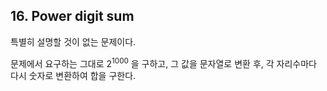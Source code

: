## 16. Power digit sum

특별히 설명할 것이 없는 문제이다.

문제에서 요구하는 그대로 2<sup>1000</sup> 을 구하고, 그 값을 문자열로 변환 후, 각 자리수마다 다시 숫자로 변환하여 합을 구한다.
